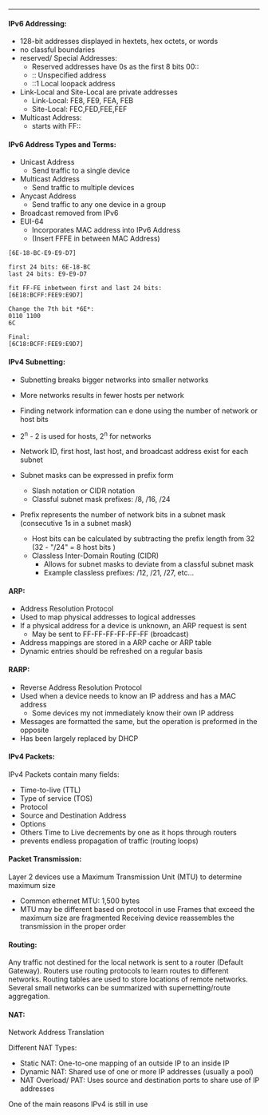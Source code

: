 -------
#### IPv6 Addressing:

- 128-bit addresses displayed in hextets, hex octets, or words
- no classful boundaries
- reserved/ Special Addresses:
	- Reserved addresses have 0s as the first 8 bits 00::
	- :: Unspecified address
	- ::1 Local loopack address
- Link-Local and Site-Local are private addresses
	- Link-Local: FE8, FE9, FEA, FEB 
	- Site-Local: FEC,FED,FEE,FEF
- Multicast Address:
	- starts with FF::

#### IPv6 Address Types and Terms:

- Unicast Address
	- Send traffic to a single device
- Multicast Address
	- Send traffic to multiple devices
- Anycast Address
	- Send traffic to any one device in a group
- Broadcast removed from IPv6
- EUI-64
	- Incorporates MAC address into IPv6 Address
	- (Insert FFFE in between MAC Address)

```
[6E-18-BC-E9-E9-D7]

first 24 bits: 6E-18-BC
last 24 bits: E9-E9-D7

fit FF-FE inbetween first and last 24 bits:
[6E18:BCFF:FEE9:E9D7]

Change the 7th bit *6E*:
0110 1100
6C

Final:
[6C18:BCFF:FEE9:E9D7]
```

#### IPv4 Subnetting:

- Subnetting breaks bigger networks into smaller networks
- More networks results in fewer hosts per network
- Finding network information can e done using the number of network or host bits
- 2<sup>n</sup> - 2 is used for hosts, 2<sup>n</sup> for networks
- Network ID, first host, last host, and broadcast address exist for each subnet

- Subnet masks can be expressed in prefix form
	- Slash notation or CIDR notation
	- Classful subnet mask prefixes: /8, /16, /24
- Prefix represents the number of network bits in a subnet mask (consecutive 1s in a subnet mask)
	- Host bits can be calculated by subtracting the prefix length from 32 (32 - "/24" = 8 host bits )
	- Classless Inter-Domain Routing (CIDR)
		- Allows for subnet masks to deviate from a classful subnet mask
		- Example classless prefixes: /12, /21, /27, etc...

#### ARP:

- Address Resolution Protocol
- Used to map physical addresses to logical addresses
- If a physical address for a device is unknown, an ARP request is sent
	- May be sent to FF-FF-FF-FF-FF-FF (broadcast)
- Address mappings are stored in a ARP cache or ARP table
- Dynamic entries should be refreshed on a regular basis

#### RARP:

- Reverse Address Resolution Protocol
- Used when a device needs to know an IP address and has a MAC address
	- Some devices my not immediately know their own IP address
- Messages are formatted the same, but the operation is preformed in the opposite
- Has been largely replaced by DHCP

#### IPv4 Packets:

IPv4 Packets contain many fields:
- Time-to-live (TTL)
- Type of service (TOS)
- Protocol
- Source and Destination Address
- Options
- Others
Time to Live decrements by one as it hops through routers
- prevents endless propagation of traffic (routing loops)

#### Packet Transmission:

Layer 2 devices use a Maximum Transmission Unit (MTU) to determine maximum size
- Common ethernet MTU: 1,500 bytes
- MTU may be different based on protocol in use
Frames that exceed the maximum size are fragmented
Receiving device reassembles the transmission in the proper order

#### Routing:

Any traffic not destined for the local network is sent to a router (Default Gateway).
Routers use routing protocols to learn routes to different networks.
Routing tables are used to store locations of remote networks.
Several small networks can be summarized with supernetting/route aggregation.

#### NAT:

Network Address Translation

Different NAT Types:
- Static NAT: One-to-one mapping of an outside IP to an inside IP
- Dynamic NAT: Shared use of one or more IP addresses (usually a pool)
- NAT Overload/ PAT: Uses source and destination ports to share use of IP addresses

One of the main reasons IPv4 is still in use